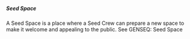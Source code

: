 ##### Seed Space

A Seed Space is a place where a Seed Crew can prepare a new space to make it welcome and appealing to the public. See GENSEQ: Seed Space